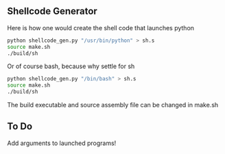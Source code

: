 Shellcode Generator
---

Here is how one would create the shell code that launches python
```bash
python shellcode_gen.py "/usr/bin/python" > sh.s
source make.sh
./build/sh
```

Or of course bash, because why settle for sh
```bash
python shellcode_gen.py "/bin/bash" > sh.s
source make.sh
./build/sh
```


The build executable and source assembly file can be changed in make.sh

To Do
---
Add arguments to launched programs!
